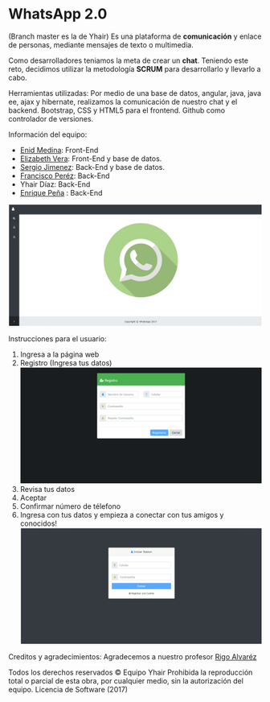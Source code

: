 # WhatsApp 2.0
(Branch master es la de Yhair)
Es una plataforma de **comunicación** y enlace de personas, mediante mensajes de texto o multimedia.

Como desarrolladores teniamos la meta de crear un **chat**. Teniendo este reto, decidimos utilizar
la metodología **SCRUM** para desarrollarlo y llevarlo a cabo.

Herramientas utilizadas:
Por medio de una base de datos, angular, java, java ee, ajax y hibernate, realizamos la comunicación de nuestro chat y el backend.
Bootstrap, CSS y HTML5 para el frontend.
Github como controlador de versiones.

Información del equipo:
* [Enid Medina](https://www.linkedin.com/in/enid-medina-l%C3%B3pez-3423ba153/): Front-End
* [Elizabeth Vera](https://www.linkedin.com/in/maria-elizabeth-vera-meza-a2b623153/): Front-End y base de datos.
* [Sergio Jimenez](https://www.linkedin.com/in/sergio-jimenez-ssj/): Back-End y base de datos.
* [Francisco Peréz](https://www.linkedin.com/in/francisco-perez-garcia-035b00b3): Back-End
* Yhair Díaz: Back-End
* [Enrique Peña](https://www.linkedin.com/in/enrique-pe%C3%B1a-ochoa-18b7b1153/) : Back-End

![WhatsAppIndex](whatsapp1.png)


Instrucciones para el usuario:
1. Ingresa a la página web
2. Registro (Ingresa tus datos)
![WhatsAppRegistro](whatsapp3.png)
3. Revisa tus datos
4. Aceptar
5. Confirmar número de télefono
6. Ingresa con tus datos y empieza a conectar con tus amigos y conocidos!
![WhatsAppLogin](whatsapp2.png)

Creditos y agradecimientos: 
Agradecemos a nuestro profesor [Rigo Alvaréz](https://www.linkedin.com/in/alfredo-rigoberto-alvarez-suarez-039891b0/)

Todos los derechos reservados © Equipo Yhair Prohibida la reproducción total o parcial de esta obra,
por cualquier medio, sin la autorización del equipo.
Licencia de Software (2017)
